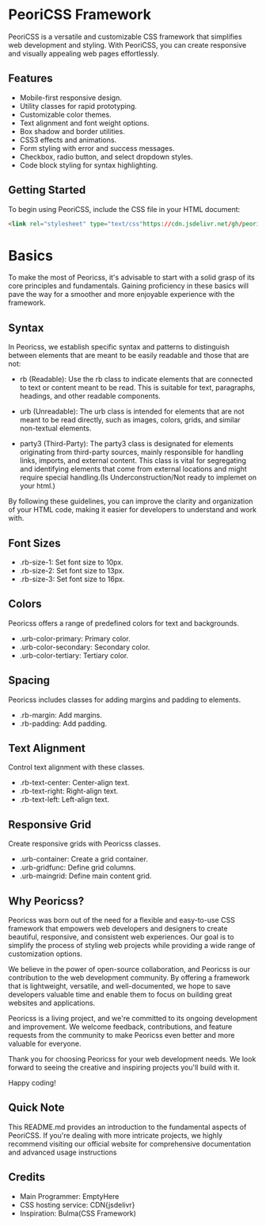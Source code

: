 # PeoriCSS Framework

PeoriCSS is a versatile and customizable CSS framework that simplifies web development and styling. With PeoriCSS, you can create responsive and visually appealing web pages effortlessly.

## Features

- Mobile-first responsive design.
- Utility classes for rapid prototyping.
- Customizable color themes.
- Text alignment and font weight options.
- Box shadow and border utilities.
- CSS3 effects and animations.
- Form styling with error and success messages.
- Checkbox, radio button, and select dropdown styles.
- Code block styling for syntax highlighting.

## Getting Started

To begin using PeoriCSS, include the CSS file in your HTML document:

```html
<link rel="stylesheet" type="text/css"https://cdn.jsdelivr.net/gh/peoric/Peroricss@main/Peoricss.css">
````

# Basics
To make the most of Peoricss, it's advisable to start with a solid grasp of its core principles and fundamentals. Gaining proficiency in these basics will pave the way for a smoother and more enjoyable experience with the framework.

## Syntax
In Peoricss, we establish specific syntax and patterns to distinguish between elements that are meant to be easily readable and those that are not:

- rb (Readable): Use the rb class to indicate elements that are connected to text or content meant to be read. This is suitable for text, paragraphs, headings, and other readable components.

- urb (Unreadable): The urb class is intended for elements that are not meant to be read directly, such as images, colors, grids, and similar non-textual elements.

- party3 (Third-Party): The party3 class is designated for elements originating from third-party sources, mainly responsible for handling links, imports, and external content. This class is vital for segregating and identifying elements that come from external locations and might require special handling.(Is Underconstruction/Not ready to implemet on your html.)

By following these guidelines, you can improve the clarity and organization of your HTML code, making it easier for developers to understand and work with.

## Font Sizes
- .rb-size-1: Set font size to 10px.
- .rb-size-2: Set font size to 13px.
- .rb-size-3: Set font size to 16px.

## Colors
Peoricss offers a range of predefined colors for text and backgrounds.

- .urb-color-primary: Primary color.
- .urb-color-secondary: Secondary color.
- .urb-color-tertiary: Tertiary color.

## Spacing
Peoricss includes classes for adding margins and padding to elements.

- .rb-margin: Add margins.
- .rb-padding: Add padding.

## Text Alignment
Control text alignment with these classes.

- .rb-text-center: Center-align text.
- .rb-text-right: Right-align text.
- .rb-text-left: Left-align text.

## Responsive Grid
Create responsive grids with Peoricss classes.

- .urb-container: Create a grid container.
- .urb-gridfunc: Define grid columns.
- .urb-maingrid: Define main content grid.

## Why Peoricss?

Peoricss was born out of the need for a flexible and easy-to-use CSS framework that empowers web developers and designers to create beautiful, responsive, and consistent web experiences. Our goal is to simplify the process of styling web projects while providing a wide range of customization options.

We believe in the power of open-source collaboration, and Peoricss is our contribution to the web development community. By offering a framework that is lightweight, versatile, and well-documented, we hope to save developers valuable time and enable them to focus on building great websites and applications.

Peoricss is a living project, and we're committed to its ongoing development and improvement. We welcome feedback, contributions, and feature requests from the community to make Peoricss even better and more valuable for everyone.

Thank you for choosing Peoricss for your web development needs. We look forward to seeing the creative and inspiring projects you'll build with it.

Happy coding!

## Quick Note
This README.md provides an introduction to the fundamental aspects of PeoriCSS. If you're dealing with more intricate projects, we highly recommend visiting our official website for comprehensive documentation and advanced usage instructions

## Credits
- Main Programmer: EmptyHere
- CSS hosting service: CDN{jsdelivr}
- Inspiration: Bulma(CSS Framework)

